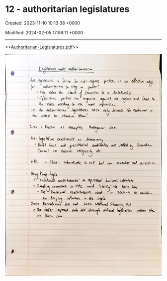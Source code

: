 # 12 - authoritarian legislatures

Created: 2023-11-10 10:13:38 +0000

Modified: 2024-02-05 17:58:11 +0000

---

<<[Authoritarian-Legislatures.pdf](../../media/Authoritarian-Legislatures.pdf)>>



![](../../media/Year-1-Practice-12---authoritarian-legislatures-image1.jpeg)

